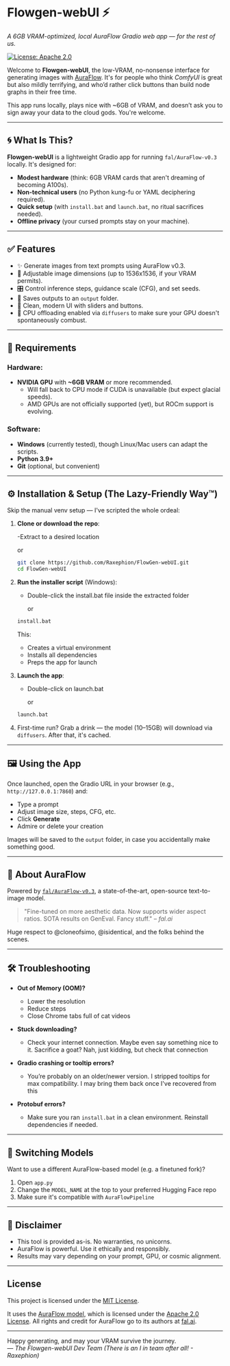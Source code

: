 # Flowgen-webUI ⚡  
*A 6GB VRAM-optimized, local AuraFlow Gradio web app — for the rest of us.*

[![License: Apache 2.0](https://img.shields.io/badge/License-Apache%202.0-blue.svg)](https://opensource.org/licenses/Apache-2.0)

Welcome to **Flowgen-webUI**, the low-VRAM, no-nonsense interface for generating images with [AuraFlow](https://huggingface.co/fal/AuraFlow-v0.3). It's for people who think *ComfyUI* is great but also mildly terrifying, and who’d rather click buttons than build node graphs in their free time.

This app runs locally, plays nice with ~6GB of VRAM, and doesn’t ask you to sign away your data to the cloud gods. You're welcome.

---

## 🌀 What Is This?

**Flowgen-webUI** is a lightweight Gradio app for running `fal/AuraFlow-v0.3` locally. It's designed for:

- **Modest hardware** (think: 6GB VRAM cards that aren't dreaming of becoming A100s).
- **Non-technical users** (no Python kung-fu or YAML deciphering required).
- **Quick setup** (with `install.bat` and `launch.bat`, no ritual sacrifices needed).
- **Offline privacy** (your cursed prompts stay on your machine).

---

## ✅ Features

- ✨ Generate images from text prompts using AuraFlow v0.3.
- 📏 Adjustable image dimensions (up to 1536x1536, if your VRAM permits).
- 🎛️ Control inference steps, guidance scale (CFG), and set seeds.
- 💾 Saves outputs to an `output` folder.
- 🎨 Clean, modern UI with sliders and buttons.
- 🧠 CPU offloading enabled via `diffusers` to make sure your GPU doesn't spontaneously combust.

---

## 🧰 Requirements

### Hardware:
- **NVIDIA GPU** with **~6GB VRAM** or more recommended.
  - Will fall back to CPU mode if CUDA is unavailable (but expect glacial speeds).
  - AMD GPUs are not officially supported (yet), but ROCm support is evolving.

### Software:
- **Windows** (currently tested), though Linux/Mac users can adapt the scripts.
- **Python 3.9+**
- **Git** (optional, but convenient)

---

## ⚙️ Installation & Setup (The Lazy-Friendly Way™)

Skip the manual venv setup — I've scripted the whole ordeal:

1. **Clone or download the repo**:
   
   -Extract to a desired location
   
   or
   
   ```bash
   git clone https://github.com/Raxephion/FlowGen-webUI.git
   cd FlowGen-webUI
   ```

3. **Run the installer script** (Windows):
   
    - Double-click the install.bat file inside the extracted folder
  
      or
      
   ```bash
   install.bat
   ```

   This:
   - Creates a virtual environment
   - Installs all dependencies
   - Preps the app for launch

5. **Launch the app**:

   - Double-click on launch.bat
  
     or
     
   ```bash
   launch.bat
   ```

7. First-time run? Grab a drink — the model (10–15GB) will download via `diffusers`. After that, it's cached.

---

## 🖼️ Using the App

Once launched, open the Gradio URL in your browser (e.g., `http://127.0.0.1:7860`) and:

- Type a prompt
- Adjust image size, steps, CFG, etc.
- Click **Generate**
- Admire or delete your creation

Images will be saved to the `output` folder, in case you accidentally make something good.

---

## 🧠 About AuraFlow

Powered by [`fal/AuraFlow-v0.3`](https://huggingface.co/fal/AuraFlow-v0.3), a state-of-the-art, open-source text-to-image model.

> "Fine-tuned on more aesthetic data. Now supports wider aspect ratios. SOTA results on GenEval. Fancy stuff." – *fal.ai*

Huge respect to @cloneofsimo, @isidentical, and the folks behind the scenes.

---

## 🛠 Troubleshooting

- **Out of Memory (OOM)?**
  - Lower the resolution
  - Reduce steps
  - Close Chrome tabs full of cat videos

- **Stuck downloading?**
  - Check your internet connection. Maybe even say something nice to it. Sacrifice a goat? Nah, just kidding, but check that connection

- **Gradio crashing or tooltip errors?**
  - You’re probably on an older/newer version. I stripped tooltips for max compatibility. I may bring them back once I've recovered from this

- **Protobuf errors?**
  - Make sure you ran `install.bat` in a clean environment. Reinstall dependencies if needed.

---

## 🔄 Switching Models

Want to use a different AuraFlow-based model (e.g. a finetuned fork)?

1. Open `app.py`
2. Change the `MODEL_NAME` at the top to your preferred Hugging Face repo
3. Make sure it's compatible with `AuraFlowPipeline`

---

## 📎 Disclaimer

- This tool is provided as-is. No warranties, no unicorns.
- AuraFlow is powerful. Use it ethically and responsibly.
- Results may vary depending on your prompt, GPU, or cosmic alignment.

---

## License

This project is licensed under the [MIT License](./LICENSE).

It uses the [AuraFlow model](https://huggingface.co/fal/AuraFlow-v0.3), which is licensed under the [Apache 2.0 License](https://www.apache.org/licenses/LICENSE-2.0). All rights and credit for AuraFlow go to its authors at [fal.ai](https://fal.ai/).

---

Happy generating, and may your VRAM survive the journey.  
— *The Flowgen-webUI Dev Team (There is an I in team after all! - Raxephion)*
